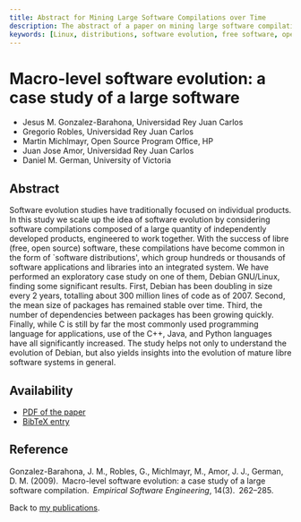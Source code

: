 ```yaml
---
title: Abstract for Mining Large Software Compilations over Time
description: The abstract of a paper on mining large software compilations
keywords: [Linux, distributions, software evolution, free software, open source, FLOSS]
---
```


<h1>Macro-level software evolution: a case study of a large software</h1>

<ul class = "author">
<li><span class = "author">Jesus M. Gonzalez-Barahona,</span>
    <span class = "affiliation">Universidad Rey Juan Carlos</span></li>
<li><span class = "author">Gregorio Robles,</span>
    <span class = "affiliation">Universidad Rey Juan Carlos</span></li>
<li><span class = "author">Martin Michlmayr,</span>
    <span class = "affiliation">Open Source Program Office, HP</span></li>
<li><span class = "author">Juan Jose Amor,</span>
    <span class = "affiliation">Universidad Rey Juan Carlos</span></li>
<li><span class = "author">Daniel M. German,</span>
    <span class = "affiliation">University of Victoria</span></li>
</ul>

<h2>Abstract</h2>

Software evolution studies have traditionally focused on individual
products.  In this study we scale up the idea of software evolution by
considering software compilations composed of a large quantity of
independently developed products, engineered to work together.  With the
success of libre (free, open source) software, these compilations have
become common in the form of `software distributions', which group hundreds
or thousands of software applications and libraries into an integrated
system.  We have performed an exploratory case study on one of them, Debian
GNU/Linux, finding some significant results.  First, Debian has been
doubling in size every 2 years, totalling about 300 million lines of code
as of 2007.  Second, the mean size of packages has remained stable over
time.  Third, the number of dependencies between packages has been growing
quickly.  Finally, while C is still by far the most commonly used
programming language for applications, use of the C++, Java, and Python
languages have all significantly increased.  The study helps not only to
understand the evolution of Debian, but also yields insights into the
evolution of mature libre software systems in general.

<h2>Availability</h2>

<ul>

<li><a href = "../barahona_et_al-macro_evolution.pdf">PDF of the paper</a></li>

<li><a href = "../barahona_et_al-macro_evolution.bib">BibTeX entry</a></li>

</ul>

<h2>Reference</h2>

Gonzalez-Barahona, J. M., Robles, G., Michlmayr, M., Amor, J. J., German,
D. M. (2009).&ensp;Macro-level software evolution: a case study of a large
software compilation.&ensp;<i>Empirical Software Engineering</i>,
14(3).&ensp;262&ndash;285.

Back to <a href = "..">my publications</a>.

